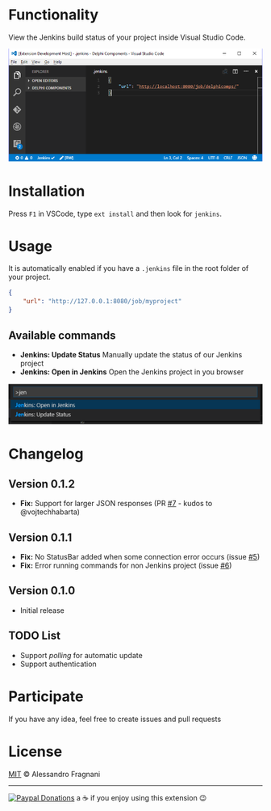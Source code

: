 # Functionality

View the Jenkins build status of your project inside Visual Studio Code.

![screenshot](images/jenkins-screenshot.png)

# Installation

Press `F1` in VSCode, type `ext install` and then look for `jenkins`.

# Usage

It is automatically enabled if you have a `.jenkins` file in the root folder of your project.

```json
{
    "url": "http://127.0.0.1:8080/job/myproject"
}
``` 

## Available commands

* **Jenkins: Update Status** Manually update the status of our Jenkins project
* **Jenkins: Open in Jenkins** Open the Jenkins project in you browser 

![Commands](images/jenkins-commands.png)

# Changelog

## Version 0.1.2

* **Fix:** Support for larger JSON responses (PR [#7](https://github.com/alefragnani/vscode-jenkins-status/pull/7) - kudos to @vojtechhabarta)

## Version 0.1.1

* **Fix:** No StatusBar added when some connection error occurs (issue [#5](https://github.com/alefragnani/vscode-jenkins-status/issues/5))
* **Fix:** Error running commands for non Jenkins project (issue [#6](https://github.com/alefragnani/vscode-jenkins-status/issues/6))

## Version 0.1.0

* Initial release

## TODO List

* Support _polling_ for automatic update
* Support authentication

# Participate

If you have any idea, feel free to create issues and pull requests

# License

[MIT](LICENSE.md) &copy; Alessandro Fragnani

---

[![Paypal Donations](https://www.paypalobjects.com/en_US/i/btn/btn_donate_SM.gif)](https://www.paypal.com/cgi-bin/webscr?cmd=_donations&business=EP57F3B6FXKTU&lc=US&item_name=Alessandro%20Fragnani&item_number=vscode%20extensions&currency_code=USD&bn=PP%2dDonationsBF%3abtn_donate_SM%2egif%3aNonHosted) a :coffee: if you enjoy using this extension :wink: